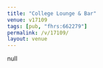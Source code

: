 ```yaml
---
title: "College Lounge & Bar"
venue: v17109
tags: [pub, "fhrs:662279"]
permalink: /v/17109/
layout: venue
---
```

null